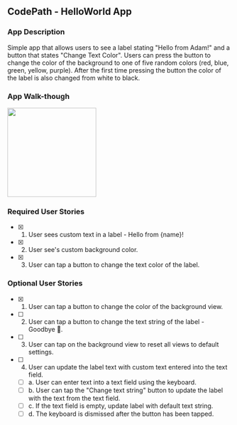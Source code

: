 ## CodePath - HelloWorld App

### App Description

Simple app that allows users to see a label stating "Hello from Adam!" and a button that states "Change Text Color". Users can press the button to change the color of the background to one of five random colors (red, blue, green, yellow, purple). After the first time pressing the button the color of the label is also changed from white to black. 

### App Walk-though

<img src="https://im2.ezgif.com/tmp/ezgif-2-62d1ac099e.gif" width=200><br>


### Required User Stories
- [x] 1. User sees custom text in a label - Hello from {name}!
- [x] 2. User see's custom background color.
- [x] 3. User can tap a button to change the text color of the label.

### Optional User Stories
- [x] 1. User can tap a button to change the color of the background view.
- [ ] 2. User can tap a button to change the text string of the label - Goodbye 👋.
- [ ] 3. User can tap on the background view to reset all views to default settings.
- [ ] 4. User can update the label text with custom text entered into the text field.
   - [ ] a. User can enter text into a text field using the keyboard.
   - [ ] b. User can tap the "Change text string" button to update the label with the text from the text field.
   - [ ] c. If the text field is empty, update label with default text string.
   - [ ] d. The keyboard is dismissed after the button has been tapped.
